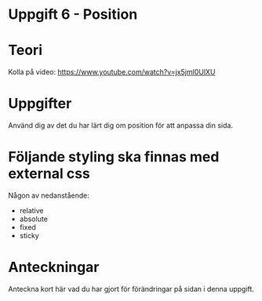 # Uppgift 6 - Position

# Teori
Kolla på video: https://www.youtube.com/watch?v=jx5jmI0UlXU  

# Uppgifter
Använd dig av det du har lärt dig om position för att anpassa din sida.  

# Följande styling ska finnas med external css
Någon av nedanstående:
- relative  
- absolute  
- fixed  
- sticky

# Anteckningar
Anteckna kort här vad du har gjort för förändringar på sidan i denna uppgift.